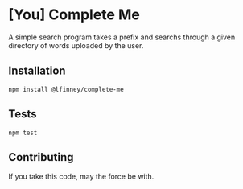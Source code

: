 [You] Complete Me
=========

A simple search program takes a prefix and searchs through a given directory of words uploaded by the user.

## Installation

  `npm install @lfinney/complete-me`

## Tests

  `npm test`

## Contributing

If you take this code, may the force be with.
